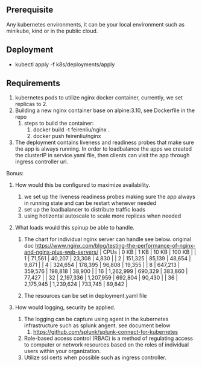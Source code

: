 
## Prerequisite 

Any kubernetes environments, it can be your local environment such as minikube, kind or in the public cloud.

## Deployment 

- kubectl apply -f k8s/deployments/apply

## Requirements

1. kubernetes pods to utilize nginx docker container, currently, we set replicas to 2.
2. Building a new nginx container base on alpine:3.10, see Dockerfile in the repo
   1. steps to build the container:
      1. docker build -t feirenliu/nginx .
      2. docker push feirenliu/nginx
3. The deployment contains liveness and readiness probes that make sure the app is always running. In order to loadbalance the apps we created the clusterIP in service.yaml file, then clients can visit the app through ingress controller url.

Bonus:
1. How would this be configured to maximize availability. 
   1. we set up the liveness readiness probes making sure the app always in running state and can be restart whenever needed
   2. set up the loadbalancer to distribute traffic loads  
   3. using hotizontal autoscale to scale more replicas when needed
2. What loads would this spinup be able to handle. 
   1. The chart for individual nginx server can handle see below. original doc https://www.nginx.com/blog/testing-the-performance-of-nginx-and-nginx-plus-web-servers/
  | CPUs	| 0 KB	| 1 KB	| 10 KB	| 100 KB |
  | 1	| 71,561	| 40,207	| 23,308	| 4,830 |
  | 2	| 151,325	| 85,139	| 48,654	| 9,871 |
  | 4	| 324,654	| 178,395	| 96,808	| 19,355 |
  | 8	| 647,213	| 359,576	| 198,818	| 38,900 |
  | 16	| 1,262,999	| 690,329	| 383,860	| 77,427 |
  | 32	| 2,197,336	| 1,207,959	| 692,804	| 90,430 |
  | 36	| 2,175,945	| 1,239,624	| 733,745	| 89,842 |

    2. The resources can be set in deployment.yaml file 
   
3. How would logging, security be applied. 
   1. The logging can be capture using agent in the kubernetes infrastructure such as splunk angent. see document below
      1. https://github.com/splunk/splunk-connect-for-kubernetes
   2. Role-based access control (RBAC) is a method of regulating access to computer or network resources based on the roles of individual users within your organization.
   3. Utilize ssl certs when possible such as ingress controller.  

